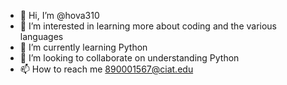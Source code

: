 - 👋 Hi, I’m @hova310
- 👀 I’m interested in learning more about coding and the various languages
- 🌱 I’m currently learning Python
- 💞️ I’m looking to collaborate on understanding Python
- 📫 How to reach me 890001567@ciat.edu

<!---
hova310/hova310 is a ✨ special ✨ repository because its `README.md` (this file) appears on your GitHub profile.
You can click the Preview link to take a look at your changes.
--->
